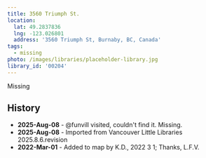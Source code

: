 ```yaml
---
title: 3560 Triumph St.
location:
  lat: 49.2837836
  lng: -123.026801
  address: '3560 Triumph St, Burnaby, BC, Canada'
tags:
  - missing
photo: /images/libraries/placeholder-library.jpg
library_id: '00204'
---
```


Missing

## History

- **2025-Aug-08** - @funvill visited, couldn't find it. Missing.
- **2025-Aug-08** - Imported from Vancouver Little Libraries 2025.8.6.revision
- **2022-Mar-01** - Added to map by K.D., 2022 3 1; Thanks, L.F.V.
